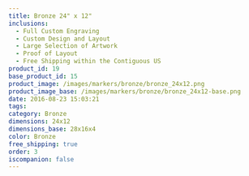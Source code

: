 ```yaml
---
title: Bronze 24" x 12"
inclusions:
  - Full Custom Engraving
  - Custom Design and Layout
  - Large Selection of Artwork
  - Proof of Layout
  - Free Shipping within the Contiguous US
product_id: 19
base_product_id: 15
product_image: /images/markers/bronze/bronze_24x12.png
product_image_base: /images/markers/bronze/bronze_24x12-base.png
date: 2016-08-23 15:03:21
tags: 
category: Bronze
dimensions: 24x12
dimensions_base: 28x16x4
color: Bronze
free_shipping: true
order: 3
iscompanion: false
---
```

